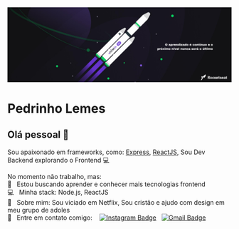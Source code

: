 <img width="auto" src="https://github.com/pedrinholemes/pedrinholemes/blob/master/banner.png">


# Pedrinho Lemes

## Olá pessoal 👋
Sou apaixonado em frameworks, como: [Express](https://expressjs.com), [ReactJS](https://reactjs.org),
Sou Dev Backend explorando o Frontend :computer:

 No momento não trabalho, mas:
 <br/> :purple_heart: &nbsp; Estou buscando aprender e conhecer mais tecnologias frontend
 <br/> :computer: &nbsp; Minha stack: Node.js, ReactJS
 <br/> 💬  &nbsp; Sobre mim: Sou viciado em Netflix, Sou cristão e ajudo com design em meu grupo de adoles
 <br/> :email: &nbsp; Entre em contato comigo: &nbsp;&nbsp; [![Instagram Badge](https://img.shields.io/badge/-@pedrinho.lemes-5851DB?style=flat-square&logo=Instagram&logoColor=white&link=https://www.instagram.com/pedrinho.lemes/)](https://www.instagram.com/pedrinho.lemes/) 
&nbsp;
[![Gmail Badge](https://img.shields.io/badge/-pedroca21265@gmail.com-c14438?style=flat-square&logo=Gmail&logoColor=white&link=mailto:pedroca21265@gmail.com)](mailto:pedroca21265@gmail.com)
